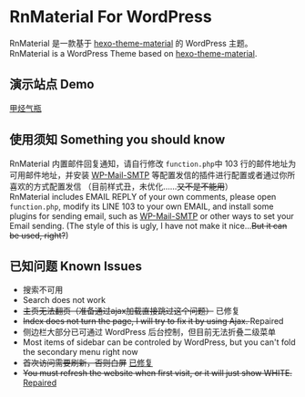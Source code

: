 # RnMaterial For WordPress
RnMaterial 是一款基于 <a href="https://github.com/viosey/hexo-theme-material">hexo-theme-material</a> 的 WordPress 主题。<br>
RnMaterial is a WordPress Theme based on <a href="https://github.com/viosey/hexo-theme-material">hexo-theme-material</a>.

## 演示站点 Demo
<a href="https://jakting.com">甲烃气瓶</a>

## 使用须知 Something you should know
RnMaterial 内置邮件回复通知，请自行修改 <code>function.php</code>中 103 行的邮件地址为可用邮件地址，并安装 <a href="https://wordpress.org/plugins/wp-mail-smtp/">WP-Mail-SMTP</a> 等配置发信的插件进行配置或者通过你所喜欢的方式配置发信
（目前样式丑，未优化……<del>又不是不能用</del>）<br>
RnMaterial includes EMAIL REPLY of your own comments, please open <code>function.php</code>, modify its LINE 103 to your own EMAIL, and install some plugins for sending email, such as <a href="https://wordpress.org/plugins/wp-mail-smtp/">WP-Mail-SMTP</a> or other ways to set your Email sending.
(The style of this is ugly, I have not make it nice...<del>But it can be used, right?</del>)

## 已知问题 Known Issues
+ 搜索不可用
+ Search does not work
+ <del>主页无法翻页（准备通过ajax加载直接跳过这个问题）</del> 已修复
+ <del>Index does not turn the page, I will try to fix it by using Ajax. </del> Repaired
+ 侧边栏大部分已可通过 WordPress 后台控制，但目前无法折叠二级菜单
+ Most items of sidebar can be controled by WordPress, but you can't fold the secondary menu right now
+ <del>首次访问需要刷新，否则白屏</del> <a href="https://github.com/hjthjthjt/rnmaterial/pull/1">已修复</a>
+ <del>You must refresh the website when first visit, or it will just show WHITE.</del> <a href="https://github.com/hjthjthjt/rnmaterial/pull/1">Repaired</a>